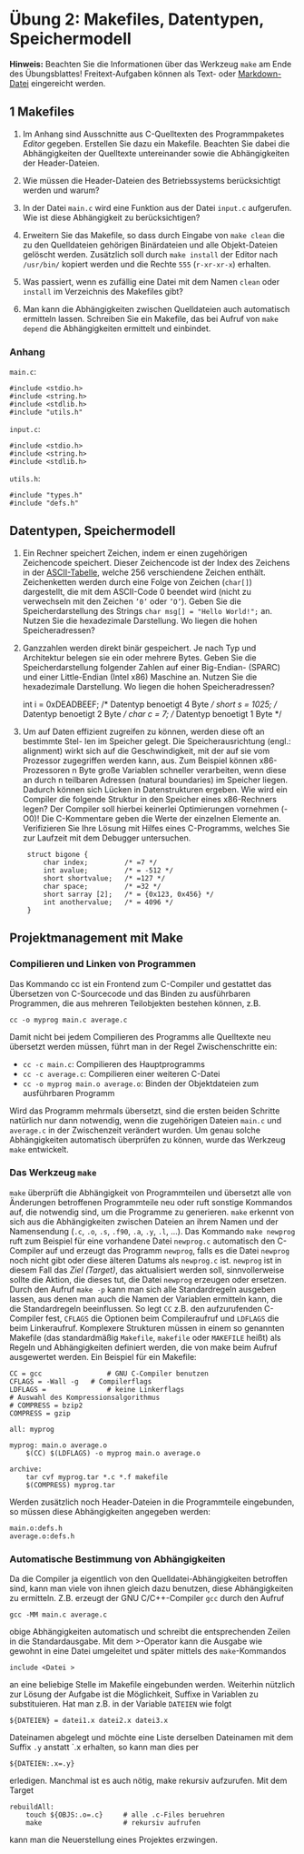 # Übung 2: Makefiles, Datentypen, Speichermodell

**Hinweis:** Beachten Sie die Informationen über das Werkzeug `make` am Ende des Übungsblattes! Freitext-Aufgaben können als Text- oder [Markdown-Datei](http://markdown.de) eingereicht werden.

## 1 Makefiles

1. Im Anhang sind Ausschnitte aus C-Quelltexten des Programmpaketes *Editor* gegeben. Erstellen Sie dazu ein Makefile. Beachten Sie dabei die Abhängigkeiten der Quelltexte untereinander sowie die Abhängigkeiten der Header-Dateien.

2. Wie müssen die Header-Dateien des Betriebssystems berücksichtigt werden und warum?

3. In der Datei `main.c` wird eine Funktion aus der Datei `input.c` aufgerufen. Wie ist diese Abhängigkeit zu berücksichtigen?

4. Erweitern Sie das Makefile, so dass durch Eingabe von `make clean` die zu den Quelldateien gehörigen Binärdateien und alle Objekt-Dateien gelöscht werden. Zusätzlich soll durch `make install` der Editor nach `/usr/bin/` kopiert werden und die Rechte `555` (`r-xr-xr-x`) erhalten.

5. Was passiert, wenn es zufällig eine Datei mit dem Namen `clean` oder `install` im Verzeichnis des Makefiles gibt?

6. Man kann die Abhängigkeiten zwischen Quelldateien auch automatisch ermitteln lassen. Schreiben Sie ein Makefile, das bei Aufruf von `make depend` die Abhängigkeiten ermittelt und einbindet.

### Anhang

`main.c`:

	#include <stdio.h>
	#include <string.h>
	#include <stdlib.h>
	#include "utils.h"

`input.c`:

	#include <stdio.h>
	#include <string.h>
	#include <stdlib.h>
	
`utils.h`:

	#include "types.h"
	#include "defs.h"
	
## Datentypen, Speichermodell

1. Ein Rechner speichert Zeichen, indem er einen zugehörigen Zeichencode speichert. Dieser Zeichencode ist der Index des Zeichens in der [ASCII-Tabelle]( http://en.wikipedia.org/wiki/ASCII), welche 256 verschiendene Zeichen enthält. Zeichenketten werden durch eine Folge von Zeichen (`char[]`) dargestellt, die mit dem ASCII-Code 0 beendet wird (nicht zu verwechseln mit den Zeichen `’0’` oder `’O’`). Geben Sie die Speicherdarstellung des Strings `char msg[] = "Hello World!";` an. Nutzen Sie die hexadezimale Darstellung. Wo liegen die hohen Speicheradressen?

2. Ganzzahlen werden direkt binär gespeichert. Je nach Typ und Architektur belegen sie ein oder mehrere Bytes. Geben Sie die Speicherdarstellung folgender Zahlen auf einer Big-Endian- (SPARC) und einer Little-Endian (Intel x86) Maschine an. Nutzen Sie die hexadezimale Darstellung. Wo liegen die hohen Speicheradressen?

	int i = 0xDEADBEEF;	/* Datentyp benoetigt 4 Byte */
	short s = 1025;		/* Datentyp benoetigt 2 Byte */
	char c = 7; 		/* Datentyp benoetigt 1 Byte */
	
3. Um auf Daten effizient zugreifen zu können, werden diese oft an bestimmte Stel- len im Speicher gelegt. Die Speicherausrichtung (engl.: alignment) wirkt sich auf die Geschwindigkeit, mit der auf sie vom Prozessor zugegriffen werden kann, aus. Zum Beispiel können x86-Prozessoren n Byte große Variablen schneller verarbeiten, wenn diese an durch n teilbaren Adressen (natural boundaries) im Speicher liegen. Dadurch können sich Lücken in Datenstrukturen ergeben.Wie wird ein Compiler die folgende Struktur in den Speicher eines x86-Rechners legen? Der Compiler soll hierbei keinerlei Optimierungen vornehmen (-O0)! Die C-Kommentare geben die Werte der einzelnen Elemente an. Verifizieren Sie Ihre Lösung mit Hilfes eines C-Programms, welches Sie zur Laufzeit mit dem Debugger untersuchen.

		struct bigone {
			char index;			/* =7 */
			int avalue;			/* = -512 */
			short shortvalue;	/* =127 */
			char space;			/* =32 */
			short sarray [2];	/* = {0x123, 0x456} */
			int anothervalue;	/* = 4096 */
		}
	
## Projektmanagement mit Make

### Compilieren und Linken von Programmen

Das Kommando cc ist ein Frontend zum C-Compiler und gestattet das Übersetzen von C-Sourcecode und das Binden zu ausführbaren Programmen, die aus mehreren Teilobjekten bestehen können, z.B.

	cc -o myprog main.c average.c
	
Damit nicht bei jedem Compilieren des Programms alle Quelltexte neu übersetzt werden müssen, führt man in der Regel Zwischenschritte ein:

* `cc -c main.c`: Compilieren des Hauptprogramms
* `cc -c average.c`: Compilieren einer weiteren C-Datei
* `cc -o myprog main.o average.o`: Binden der Objektdateien zum ausführbaren Programm

Wird das Programm mehrmals übersetzt, sind die ersten beiden Schritte natürlich nur dann notwendig, wenn die zugehörigen Dateien `main.c` und `average.c` in der Zwischenzeit verändert wurden. Um genau solche Abhängigkeiten automatisch überprüfen zu können, wurde das Werkzeug `make` entwickelt.

### Das Werkzeug `make`

`make` überprüft die Abhängigkeit von Programmteilen und übersetzt alle von Änderungen betroffenen Programmteile neu oder ruft sonstige Kommandos auf, die notwendig sind, um die Programme zu generieren. `make` erkennt von sich aus die Abhängigkeiten zwischen Dateien an ihrem Namen und der Namensendung (`.c`, `.o`, `.s`, `.f90`, `.a`, `.y`, `.l`, ...). Das Kommando `make newprog` ruft zum Beispiel für eine vorhandene Datei `newprog.c` automatisch den C-Compiler auf und erzeugt das Programm `newprog`, falls es die Datei `newprog` noch nicht gibt oder diese älteren Datums als `newprog.c` ist. `newprog` ist in diesem Fall das *Ziel (Target)*, das aktualisiert werden soll, sinnvollerweise sollte die Aktion, die dieses tut, die Datei `newprog` erzeugen oder ersetzen. Durch den Aufruf `make -p` kann man sich alle Standardregeln ausgeben lassen, aus denen man auch die Namen der Variablen ermitteln kann, die die Standardregeln beeinflussen. So legt `CC` z.B. den aufzurufenden C-Compiler fest, `CFLAGS` die Optionen beim Compileraufruf und `LDFLAGS` die beim Linkeraufruf. Komplexere Strukturen müssen in einem so genannten Makefile (das standardmäßig `Makefile`, `makefile` oder `MAKEFILE` heißt) als Regeln und Abhängigkeiten definiert werden, die von make beim Aufruf ausgewertet werden. Ein Beispiel für ein Makefile:

	CC = gcc				# GNU C-Compiler benutzen
	CFLAGS = -Wall -g	# Compilerflags
	LDFLAGS =				# keine Linkerflags
	# Auswahl des Kompressionsalgorithmus
	# COMPRESS = bzip2
	COMPRESS = gzip
	
	all: myprog
	
	myprog: main.o average.o
		$(CC) $(LDFLAGS) -o myprog main.o average.o
	
	archive:
		tar cvf myprog.tar *.c *.f makefile
		$(COMPRESS) myprog.tar
		
Werden zusätzlich noch Header-Dateien in die Programmteile eingebunden, so müssen diese Abhängigkeiten angegeben werden:

	main.o:defs.h
	average.o:defs.h
	
### Automatische Bestimmung von Abhängigkeiten

Da die Compiler ja eigentlich von den Quelldatei-Abhängigkeiten betroffen sind, kann man viele von ihnen gleich dazu benutzen, diese Abhängigkeiten zu ermitteln. Z.B. erzeugt der GNU C/C++-Compiler `gcc` durch den Aufruf

	gcc -MM main.c average.c
	
obige Abhängigkeiten automatisch und schreibt die entsprechenden Zeilen in die Standardausgabe. Mit dem >-Operator kann die Ausgabe wie gewohnt in eine Datei umgeleitet und später mittels des `make`-Kommandos

	include <Datei >
	
an eine beliebige Stelle im Makefile eingebunden werden. Weiterhin nützlich zur Lösung der Aufgabe ist die Möglichkeit, Suffixe in Variablen zu substituieren. Hat man z.B. in der Variable `DATEIEN` wie folgt

	${DATEIEN} = datei1.x datei2.x datei3.x
	
Dateinamen abgelegt und möchte eine Liste derselben Dateinamen mit dem Suffix `.y` anstatt `.x erhalten, so kann man dies per
	
	${DATEIEN:.x=.y}

erledigen. Manchmal ist es auch nötig, make rekursiv aufzurufen. Mit dem Target

	rebuildAll:
		touch ${OBJS:.o=.c} 	# alle .c-Files beruehren
		make 					# rekursiv aufrufen

kann man die Neuerstellung eines Projektes erzwingen.
